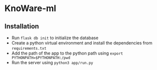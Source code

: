# KnoWare-ml

## Installation

- Run `flask db init` to initialize the database
- Create a python virtual environment and install the dependencies from `requirements.txt`
- Add the path of the app to the python path using `export PYTHONPATH=$PYTHONPATH:/pwd`
- Run the server using `python3 app/run.py`

